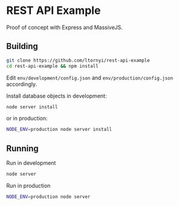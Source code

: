 # REST API Example
Proof of concept with Express and MassiveJS.

## Building
```sh
git clone https://github.com/ltornyi/rest-api-example
cd rest-api-example && npm install
```
Edit `env/development/config.json` and `env/production/config.json` accordingly.

Install database objects in development:
```sh
node server install
```

or in production:
```sh
NODE_ENV=production node server install
```

## Running

Run in development
```sh
node server
```

Run in production
```sh
NODE_ENV=production node server
```
